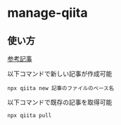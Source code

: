 # manage-qiita

## 使い方
[参考記事](https://qiita.com/Qiita/items/32c79014509987541130)

以下コマンドで新しい記事が作成可能
```
npx qiita new 記事のファイルのベース名
```

以下コマンドで既存の記事を取得可能
```
npx qiita pull
```

